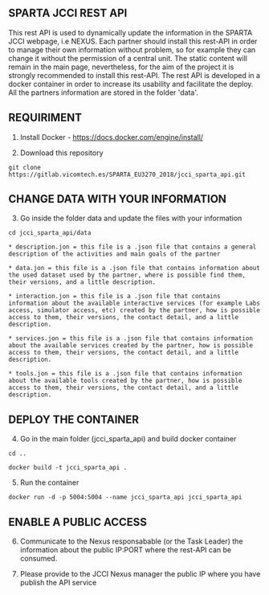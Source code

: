 ## SPARTA JCCI REST API 

This rest API is used to dynamically update the information in the SPARTA JCCI webpage, i.e NEXUS. 
Each partner should install this rest-API in order to manage their own information without problem, so for example they can change it without the permission of a central unit. The static content will remain in the main page, nevertheless, for the aim of the project it is strongly recommended to install this rest-API. The rest API is developed in a docker container in order to increase its usability and facilitate the deploy. 
All the partners information are stored in the folder 'data'.

## REQUIRIMENT

1) Install Docker - https://docs.docker.com/engine/install/

2) Download this repository

```git clone https://gitlab.vicomtech.es/SPARTA_EU3270_2018/jcci_sparta_api.git```

## CHANGE DATA WITH YOUR INFORMATION

3) Go inside the folder data and update the files with your information

```cd jcci_sparta_api/data```

```* description.jon = this file is a .json file that contains a general description of the activities and main goals of the partner```

```* data.jon = this file is a .json file that contains information about the used dataset used by the partner, where is possible find them, their versions, and a little description.```

```* interaction.jon = this file is a .json file that contains information about the available interactive services (for example Labs access, simulator access, etc) created by the partner, how is possible access to them, their versions, the contact detail, and a little description.```

```* services.jon = this file is a .json file that contains information about the available services created by the partner, how is possible access to them, their versions, the contact detail, and a little description.```

```* tools.jon = this file is a .json file that contains information about the available tools created by the partner, how is possible access to them, their versions, the contact detail, and a little description.```

## DEPLOY THE CONTAINER
4) Go in the main folder (jcci_sparta_api) and build docker container

```cd ..```

```docker build -t jcci_sparta_api .```

5) Run the container

 ```docker run -d -p 5004:5004 --name jcci_sparta_api jcci_sparta_api ```
 
 ## ENABLE A PUBLIC ACCESS
 6) Communicate to the Nexus responsabable (or the Task Leader) the information about the public IP:PORT where the rest-API can be consumed.

6) Please provide to the JCCI Nexus manager the public IP where you have publish the API service
